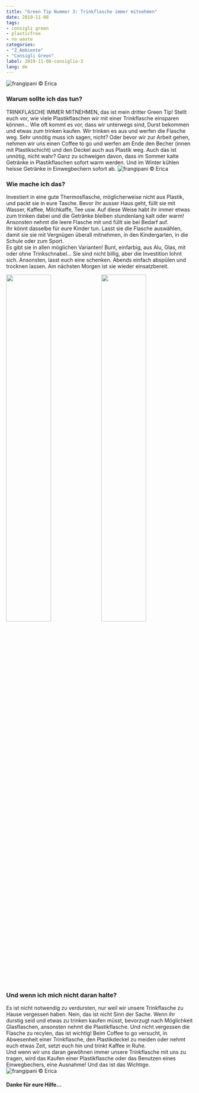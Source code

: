 ```yaml
---
title: "Green Tip Nummer 3: Trinkflasche immer mitnehmen"
date: 2019-11-08
tags:
- consigli green
- plasticfree
- no waste
categories:
- "Z_Ambiente"
- "Consigli Green"
label: 2019-11-08-consiglio-3
lang: de
---
```

![](../2019-11-08-consiglio-green-numero-3/header.jpeg "frangipani © Erica")

<h3>
  <font color="grey">
  </font> Warum sollte ich das tun?
</h3>

TRINKFLASCHE IMMER MITNEHMEN, das ist mein dritter Green Tip! Stellt euch vor, wie viele Plastikflaschen wir mit einer Trinkflasche einsparen können... Wie oft kommt es vor, dass wir unterwegs sind, Durst bekommen und etwas zum trinken kaufen. Wir trinken es aus und werfen die Flasche weg. Sehr unnötig muss ich sagen, nicht? Oder bevor wir zur Arbeit gehen, nehmen wir uns einen Coffee to go und werfen am Ende den Becher (innen mit Plastikschicht) und den Deckel auch aus Plastik weg. Auch das ist unnötig, nicht wahr? Ganz zu schweigen davon, dass im Sommer kalte Getränke in Plastikflaschen sofort warm werden. Und im Winter kühlen heisse Getränke in Einwegbechern sofort ab.
![](../2019-11-08-consiglio-green-numero-3/green4.jpeg "frangipani © Erica")

<h3>
	<font color="grey">
	</font> Wie mache ich das?
</h3>

Investiert in eine gute Thermosflasche, möglicherweise nicht aus Plastik, und packt sie in eure Tasche. Bevor ihr ausser Haus geht, füllt sie mit Wasser, Kaffee, Milchkaffe, Tee usw. Auf diese Weise habt ihr immer etwas zum trinken dabei und die Getränke bleiben stundenlang kalt oder warm! Ansonsten nehmt die leere Flasche mit und füllt sie bei Bedarf auf.
<br />
Ihr könnt dasselbe für eure Kinder tun. Lasst sie die Flasche auswählen, damit sie sie mit Vergnügen überall mitnehmen, in den Kindergarten, in die Schule oder zum Sport.
<br />
Es gibt sie in allen möglichen Varianten! Bunt, einfarbig, aus Alu, Glas, mit oder ohne Trinkschnabel... Sie sind nicht billig, aber die Investition lohnt sich. Ansonsten, lasst euch eine schenken. Abends einfach abspülen und trocknen lassen. Am nächsten Morgen ist sie wieder einsatzbereit.
<p>
  <div style="width: 100%; margin-bottom: 0">
    <img style="float: left; width: 49%; margin-right: 1%" src="../2019-11-08-consiglio-green-numero-3/green1.jpeg" alt="" title="frangipani © Erica" />
    <img style="float: left; width: 49%; margin-left: 1%" src="../2019-11-08-consiglio-green-numero-3/green2.jpeg" alt="" title="frangipani © Erica" />
    <div style="clear: both"></div>
  </div>
</p>

<h3>
  <font color="grey">
  </font> Und wenn ich mich nicht daran halte?
</h3>

Es ist nicht notwendig zu verdursten, nur weil wir unsere Trinkflasche zu Hause vergessen haben. Nein, das ist nicht Sinn der Sache. Wenn ihr durstig seid und etwas zu trinken kaufen müsst, bevorzugt nach Möglichkeit Glasflaschen, ansonsten nehmt die Plastikflasche. Und nicht vergessen die Flasche zu recylen, das ist wichtig! Beim Coffee to go versucht, in Abwesenheit einer Trinkflasche, den Plastikdeckel zu meiden oder nehmt euch etwas Zeit, setzt euch hin und trinkt Kaffee in Ruhe.
<br />
Und wenn wir uns daran gewöhnen immer unsere Trinkflasche mit uns zu tragen, wird das Kaufen einer Plastikflasche oder das Benutzen eines Einwegbechers, eine Ausnahme! Und das ist das Wichtige.
![](../2019-11-08-consiglio-green-numero-3/green3.jpeg "frangipani © Erica")

<h4>Danke für eure Hilfe...
  <font color="green">
    <i class="fa-regular fa-face-smile"></i>
  </font>
</h4>
